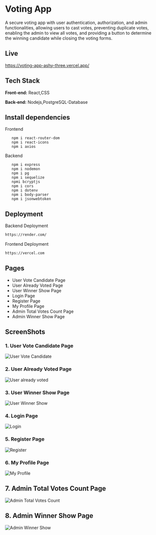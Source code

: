 # Voting App

A secure voting app with user authentication, authorization, and admin functionalities, allowing users to cast votes, preventing duplicate votes, enabling the admin to view all votes, and providing a button to determine the winning candidate while closing the voting forms.

## Live

https://voting-app-ashy-three.vercel.app/

## Tech Stack

**Front-end:** React,CSS

**Back-end:** Nodejs,PostgreSQL-Database

## Install dependencies

 Frontend
```
   npm i react-router-dom
   npm i react-icons
   npm i axios
```
 Backend
```
   npm i express
   npm i nodemon
   npm i pg
   npm i sequelize
   npmi bcryptjs
   npm i cors
   npm i dotenv
   npm i body-parser
   npm i jsonwebtoken
```
## Deployment

Backend Deployment
```bash
https://render.com/
```
Frontend Deployment
```bash
https://vercel.com
```

## Pages

-   User Vote Candidate Page
-   User Already Voted Page
-   User Winner Show Page
-   Login Page
-   Register Page
-   My Profile Page
-   Admin Total Votes Count Page
-   Admin Winner Show Page

## ScreenShots
### 1. User Vote Candidate Page
![User Vote Candidate](https://github.com/nitinkondhari03/Voting_App/assets/107460712/8fede8e7-0ad6-4cb0-b8c4-6b742ec21b05)

### 2. User Already Voted Page
![User already voted](https://github.com/nitinkondhari03/Voting_App/assets/107460712/77121e92-c463-4ad3-9f70-0999a2832d7e)

### 3. User Winner Show Page
![User Winner Show](https://github.com/nitinkondhari03/Voting_App/assets/107460712/e734e517-c977-4e80-a107-088e1691158d)

### 4. Login Page
![Login](https://github.com/nitinkondhari03/Voting_App/assets/107460712/15114fd4-c277-4764-acbe-2ecb7b12fe22)

### 5. Register Page
![Register](https://github.com/nitinkondhari03/Voting_App/assets/107460712/00df7d57-85b0-4909-a07f-f200dec9aa78)

### 6. My Profile Page
![My Profile](https://github.com/nitinkondhari03/Voting_App/assets/107460712/a5825549-b019-4724-8011-5466776e3f00)

## 7. Admin Total Votes Count Page
![Admin Total Votes Count](https://github.com/nitinkondhari03/Voting_App/assets/107460712/045fbdf1-8e4d-4372-9666-4bbd942b9d59)

## 8. Admin Winner Show Page
![Admin Winner Show ](https://github.com/nitinkondhari03/Voting_App/assets/107460712/f6ec8647-8531-4232-bfa2-4594f26033a2)

